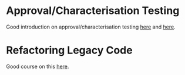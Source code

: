 # Approval/Characterisation Testing
Good introduction on approval/characterisation testing [here](https://www.youtube.com/watch?v=jAMVtMesHqk) and [here](https://www.youtube.com/watch?v=5H2s1knHUlA).

# Refactoring Legacy Code
Good course on this [here](https://courses.cd.training/courses/take/refactoring-tutorial/texts/22765099-about-this-course).
